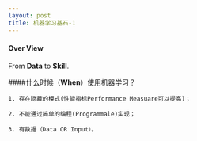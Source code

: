 ```yaml
---
layout: post
title: 机器学习基石-1
---
```


#### Over View

From **Data** to **Skill**.

####什么时候（**When**）使用机器学习？

	1. 存在隐藏的模式(性能指标Performance Measuare可以提高)；

	2. 不能通过简单的编程(Programmale)实现；

	3. 有数据（Data OR Input）。



